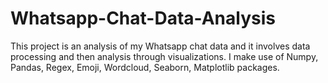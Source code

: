 # Whatsapp-Chat-Data-Analysis
This project is an analysis of my Whatsapp chat data and it involves data processing and then analysis through visualizations.
I make use of Numpy, Pandas, Regex, Emoji, Wordcloud, Seaborn, Matplotlib packages.
